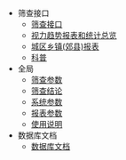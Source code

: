 - 筛查接口
    - [筛查接口](/筛查接口/接口文档.md)     
    - [视力趋势报表和统计总览](/筛查接口/视力趋势报表和统计总览.md)     
    - [城区乡镇(郊县)报表](/筛查接口/城区乡镇(郊县)报表.md)     
    - [科普](/筛查接口/科普.md)     
- 全局
    - [筛查参数](/全局/筛查参数.md)
    - [筛查结论](/全局/筛查结论.md)
    - [系统参数](/全局/系统参数.md)
    - [报表参数](/全局/报表参数.md)
    - [使用说明](/全局/使用说明.md)
- 数据库文档
    - [数据库文档](/数据库文档/数据库文档.md)       
